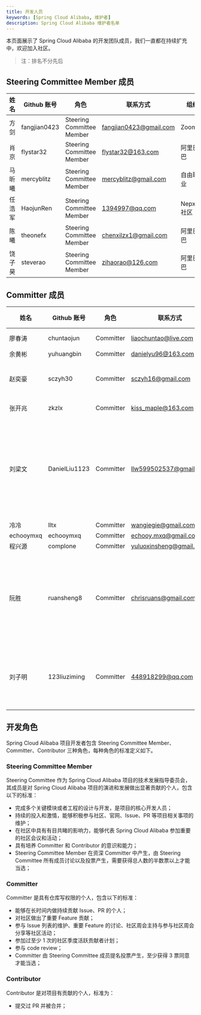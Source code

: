 ```yaml
---
title: 开发人员
keywords: [Spring Cloud Alibaba, 维护者]
description: Spring Cloud Alibaba 维护者名单
---
```


本页面展示了 Spring Cloud Alibaba 的开发团队成员，我们一直都在持续扩充中，欢迎加入社区。

> 注：排名不分先后

## Steering Committee Member 成员

| 姓名   | Github 账号  | 角色                      | 联系方式               | 组织         |
| ------ | ------------ | ------------------------- | ---------------------- | ------------ |
| 方剑   | fangjian0423 | Steering Committee Member | fangjian0423@gmail.com | Zoom         |
| 肖京   | flystar32    | Steering Committee Member | flystar32@163.com      | 阿里巴巴     |
| 马昕曦 | mercyblitz   | Steering Committee Member | mercyblitz@gmail.com   | 自由职业     |
| 任浩军 | HaojunRen    | Steering Committee Member | 1394997@qq.com         | Nepxion 社区 |
| 陈曦   | theonefx     | Steering Committee Member | chenxilzx1@gmail.com   | 阿里巴巴     |
| 饶子昊 | steverao     | Steering Committee Member | zihaorao@126.com       | 阿里巴巴     |

## Committer 成员

| 姓名      | Github 账号   | 角色      | 联系方式                | 组织                   |
| --------- | ------------- | --------- | ----------------------- | ---------------------- |
| 廖春涛    | chuntaojun    | Committer | liaochuntao@live.com    | 腾讯                   |
| 余黄彬    | yuhuangbin    | Committer | danielyu96@163.com      | ~                      |
| 赵奕豪    | sczyh30       | Committer | sczyh16@gmail.com       | 阿里巴巴               |
| 张开兆    | zkzlx         | Committer | kiss_maple@163.com      | 得物                   |
| 刘梁文    | DanielLiu1123 | Committer | llw599502537@gmail.com  | 深圳市萌时科技有限公司 |
| 冷冷      | lltx          | Committer | wangiegie@gmail.com     | ~                      |
| echooymxq | echooymxq     | Committer | echooy.mxq@gmail.com    | ~                      |
| 程兴源    | complone      | Committer | yuluoxinsheng@gmail.com | ~                      |
| 阮胜      | ruansheng8    | Committer | chrisruans@gmail.com    | 智业软件股份有限公司   |
| 刘子明    | 123liuziming  | Committer | 448918299@qq.com        | 北京大学研究生         |

## 开发角色

Spring Cloud Alibaba 项目开发者包含 Steering Committee Member、Committer、Contributor 三种角色，每种角色的标准定义如下。

### Steering Committee Member

Steering Committee 作为 Spring Cloud Alibaba 项目的技术发展指导委员会，其成员是对 Spring Cloud Alibaba 项目的演进和发展做出显著贡献的个人，包含以下的标准：

- 完成多个关键模块或者工程的设计与开发，是项目的核心开发人员；
- 持续的投入和激情，能够积极参与社区、官网、Issue、PR 等项目相关事项的维护；
- 在社区中具有有目共睹的影响力，能够代表 Spring Cloud Alibaba 参加重要的社区会议和活动；
- 具有培养 Committer 和 Contributor 的意识和能力；
- Steering Committee Member 在资深 Committer 中产生，由 Steering Committee 所有成员讨论以及投票产生，需要获得总人数的半数票以上才能当选；

### Committer

Committer 是具有仓库写权限的个人，包含以下的标准：

- 能够在长时间内做持续贡献 Issue、PR 的个人；
- 对社区做出了重要 Feature 贡献；
- 参与 Issue 列表的维护、重要 Feature 的讨论、社区周会主持与参与社区周会分享等社区活动；
- 参加过至少 1 次的社区季度活跃贡献者计划；
- 参与 code review；
- Committer 由 Steering Committee 成员提名投票产生，至少获得 3 票同意才能当选；

### Contributor

Contributor 是对项目有贡献的个人，标准为：

- 提交过 PR 并被合并；
